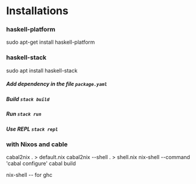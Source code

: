 # Installations

### haskell-platform 
sudo apt-get install haskell-platform

### haskell-stack
sudo apt install haskell-stack

##### Add dependency in the file `package.yaml`
##### Build `stack build`
##### Run `stack run`
##### Use REPL `stack repl`





### with Nixos and cable

cabal2nix . > default.nix
cabal2nix --shell . > shell.nix
nix-shell --command 'cabal configure'
cabal build

nix-shell -- for ghc
